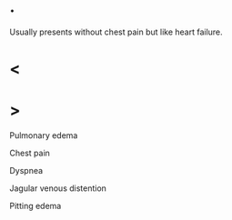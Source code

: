 # .

Usually presents without chest pain but like heart failure.

# <

# >

Pulmonary edema

Chest pain

Dyspnea

Jagular venous distention

Pitting edema
